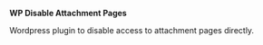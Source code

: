 <b>WP Disable Attachment Pages</b>

Wordpress plugin to disable access to attachment pages directly.
